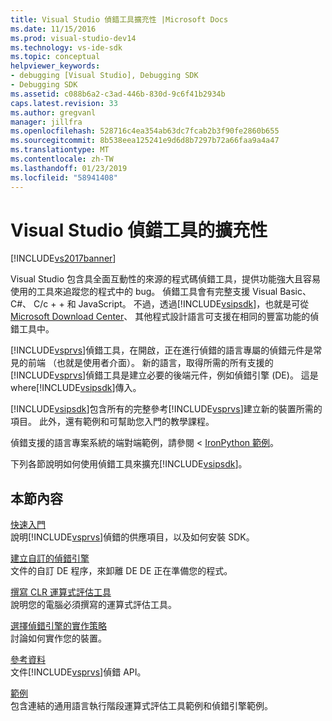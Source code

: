 ```yaml
---
title: Visual Studio 偵錯工具擴充性 |Microsoft Docs
ms.date: 11/15/2016
ms.prod: visual-studio-dev14
ms.technology: vs-ide-sdk
ms.topic: conceptual
helpviewer_keywords:
- debugging [Visual Studio], Debugging SDK
- Debugging SDK
ms.assetid: c088b6a2-c3ad-446b-830d-9c6f41b2934b
caps.latest.revision: 33
ms.author: gregvanl
manager: jillfra
ms.openlocfilehash: 528716c4ea354ab63dc7fcab2b3f90fe2860b655
ms.sourcegitcommit: 8b538eea125241e9d6d8b7297b72a66faa9a4a47
ms.translationtype: MT
ms.contentlocale: zh-TW
ms.lasthandoff: 01/23/2019
ms.locfileid: "58941408"
---
```

# <a name="visual-studio-debugger-extensibility"></a>Visual Studio 偵錯工具的擴充性
[!INCLUDE[vs2017banner](../../includes/vs2017banner.md)]

Visual Studio 包含具全面互動性的來源的程式碼偵錯工具，提供功能強大且容易使用的工具來追蹤您的程式中的 bug。 偵錯工具會有完整支援 Visual Basic、 C#、 C/c + + 和 JavaScript。 不過，透過[!INCLUDE[vsipsdk](../../includes/vsipsdk-md.md)]，也就是可從[Microsoft Download Center](http://go.microsoft.com/fwlink/?LinkId=214453)、 其他程式設計語言可支援在相同的豐富功能的偵錯工具中。  
  
 [!INCLUDE[vsprvs](../../includes/vsprvs-md.md)]偵錯工具，在開啟，正在進行偵錯的語言專屬的偵錯元件是常見的前端 （也就是使用者介面）。 新的語言，取得所需的所有支援的[!INCLUDE[vsprvs](../../includes/vsprvs-md.md)]偵錯工具是建立必要的後端元件，例如偵錯引擎 (DE)。 這是 where[!INCLUDE[vsipsdk](../../includes/vsipsdk-md.md)]傳入。  
  
 [!INCLUDE[vsipsdk](../../includes/vsipsdk-md.md)]包含所有的完整參考[!INCLUDE[vsprvs](../../includes/vsprvs-md.md)]建立新的裝置所需的項目。 此外，還有範例和可幫助您入門的教學課程。  
  
 偵錯支援的語言專案系統的端對端範例，請參閱 < [IronPython 範例](http://msdn.microsoft.com/4c41695c-12c1-4670-b43b-d8d84c9e4089)。  
  
 下列各節說明如何使用偵錯工具來擴充[!INCLUDE[vsipsdk](../../includes/vsipsdk-md.md)]。  
  
## <a name="in-this-section"></a>本節內容  
 [快速入門](../../extensibility/debugger/getting-started-with-debugger-extensibility.md)  
 說明[!INCLUDE[vsprvs](../../includes/vsprvs-md.md)]偵錯的供應項目，以及如何安裝 SDK。  
  
 [建立自訂的偵錯引擎](../../extensibility/debugger/creating-a-custom-debug-engine.md)  
 文件的自訂 DE 程序，來卸離 DE DE 正在準備您的程式。  
  
 [撰寫 CLR 運算式評估工具](../../extensibility/debugger/writing-a-common-language-runtime-expression-evaluator.md)  
 說明您的電腦必須撰寫的運算式評估工具。  
  
 [選擇偵錯引擎的實作策略](../../extensibility/debugger/choosing-a-debug-engine-implementation-strategy.md)  
 討論如何實作您的裝置。  
  
 [參考資料](../../extensibility/debugger/reference/reference-visual-studio-debugging-apis.md)  
 文件[!INCLUDE[vsprvs](../../includes/vsprvs-md.md)]偵錯 API。  
  
 [範例](../../extensibility/debugger/visual-studio-debugging-samples.md)  
 包含連結的通用語言執行階段運算式評估工具範例和偵錯引擎範例。
